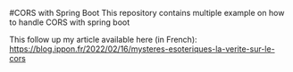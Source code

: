 #CORS with Spring Boot
This repository contains multiple example on how to handle CORS with spring boot

This follow up my article available here (in French):
https://blog.ippon.fr/2022/02/16/mysteres-esoteriques-la-verite-sur-le-cors
